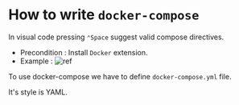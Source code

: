 # How to write `docker-compose`

In visual code pressing `⌃Space` suggest valid compose directives.
- Precondition : Install `Docker` extension.
- Example :  ![ref](https://code.visualstudio.com/assets/docs/azure/docker/dockercomposeintellisense.png)

To use docker-compose we have to define `docker-compose.yml` file.

It's style is YAML.

